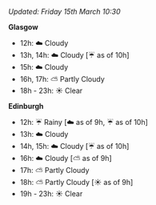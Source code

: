 *Updated: Friday 15th March 10:30*

**Glasgow**

* 12h: :cloud: Cloudy
* 13h, 14h: :cloud: Cloudy [:umbrella: as of 10h]
* 15h: :cloud: Cloudy
* 16h, 17h: :partly_sunny: Partly Cloudy
* 18h - 23h: :sunny: Clear

**Edinburgh**

* 12h: :umbrella: Rainy [:cloud: as of 9h, :umbrella: as of 10h]
* 13h: :cloud: Cloudy
* 14h, 15h: :cloud: Cloudy [:umbrella: as of 10h]
* 16h: :cloud: Cloudy [:partly_sunny: as of 9h]
* 17h: :partly_sunny: Partly Cloudy
* 18h: :partly_sunny: Partly Cloudy [:sunny: as of 9h]
* 19h - 23h: :sunny: Clear

